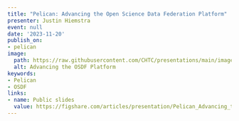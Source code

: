 ```yaml
---
title: "Pelican: Advancing the Open Science Data Federation Platform"
presenter: Justin Hiemstra
event: null
date: '2023-11-20'
publish_on:
- pelican
image:
  path: https://raw.githubusercontent.com/CHTC/presentations/main/images/advancing-the-osdf-platform.png
  alt: Advancing the OSDF Platform
keywords:
- Pelican
- OSDF
links:
- name: Public slides
  value: https://figshare.com/articles/presentation/Pelican_Advancing_the_Open_Science_Data_Federation_Platform/24592542
---
```

